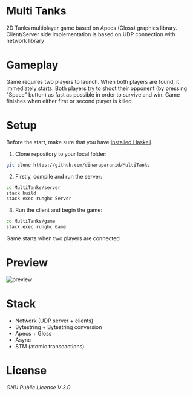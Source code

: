 # **Multi Tanks**

2D Tanks multiplayer game based on Apecs (Gloss) graphics library. Client/Server side implementation is based on UDP connection with network library

# **Gameplay**

Game requires two players to launch. When both players are found, it immediately starts.
Both players try to shoot their opponent (by pressing "Space" button) as fast as possible in order to survive and win.
Game finishes when either first or second player is killed.

# **Setup**

Before the start, make sure that you have [installed Haskell](https://www.haskell.org/downloads/).

1. Clone repository to your local folder:

```bash
git clone https://github.com/dinaraparanid/MultiTanks
```

2. Firstly, compile and run the server:

```bash
cd MultiTanks/server
stack build
stack exec runghc Server
```

3. Run the client and begin the game:

```bash
cd MultiTanks/game
stack exec runghc Game
```

Game starts when two players are connected

# **Preview**

![preview](MultiTanks_Preview.gif)

# **Stack**

<ul>
    <li>Network (UDP server + clients)</li>
    <li>Bytestring + Bytestring conversion</li>
    <li>Apecs + Gloss</li>
    <li>Async</li>
    <li>STM (atomic transcactions)</li>
</ul>

# **License**

*GNU Public License V 3.0*
